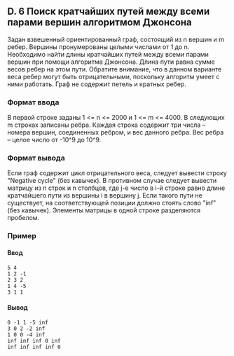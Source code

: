 ## D. 6 Поиск кратчайших путей между всеми парами вершин алгоритмом Джонсона
Задан взвешенный ориентированный граф, состоящий из n вершин и m ребер. Вершины пронумерованы целыми числами от 1 до n. Необходимо найти длины кратчайших путей между всеми парами вершин при помощи алгоритма Джонсона. Длина пути равна сумме весов ребер на этом пути. Обратите внимание, что в данном варианте веса ребер могут быть отрицательными, поскольку алгоритм умеет с ними работать. Граф не содержит петель и кратных ребер.

### Формат ввода
В первой строке заданы 1 <= n <= 2000 и 1 <= m <= 4000. В следующих m строках записаны ребра. Каждая строка содержит три числа – номера вершин, соединенных ребром, и вес данного ребра. Вес ребра – целое число от -10^9 до 10^9.

### Формат вывода
Если граф содержит цикл отрицательного веса, следует вывести строку "Negative cycle" (без кавычек). В противном случае следует вывести матрицу из n строк и n столбцов, где j-е число в i-й строке равно длине кратчайшего пути из вершины i в вершину j. Если такого пути не существует, на соответствующей позиции должно стоять слово "inf" (без кавычек). Элементы матрицы в одной строке разделяются пробелом.

### Пример
#### Ввод
```
5 4
1 2 -1
2 3 2
1 4 -5
3 1 1
```
#### Вывод
```
0 -1 1 -5 inf
3 0 2 -2 inf
1 0 0 -4 inf
inf inf inf 0 inf
inf inf inf inf 0
```